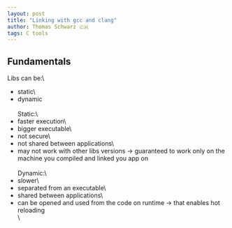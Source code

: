 ```yaml
---
layout: post
title: "Linking with gcc and clang"
author: Thomas Schwarz 🇨🇭 
tags: C tools
---
```


## Fundamentals

Libs can be:\
- static\
- dynamic\
\
Static:\
- faster execution\
- bigger executable\
- not secure\
- not shared between applications\
- may not work with other libs versions -> guaranteed to work only on the machine you compiled and linked you app on\
\
Dynamic:\
- slower\
- separated from an executable\
- shared between applications\
- can be opened and used from the code on runtime -> that enables hot reloading\
\




